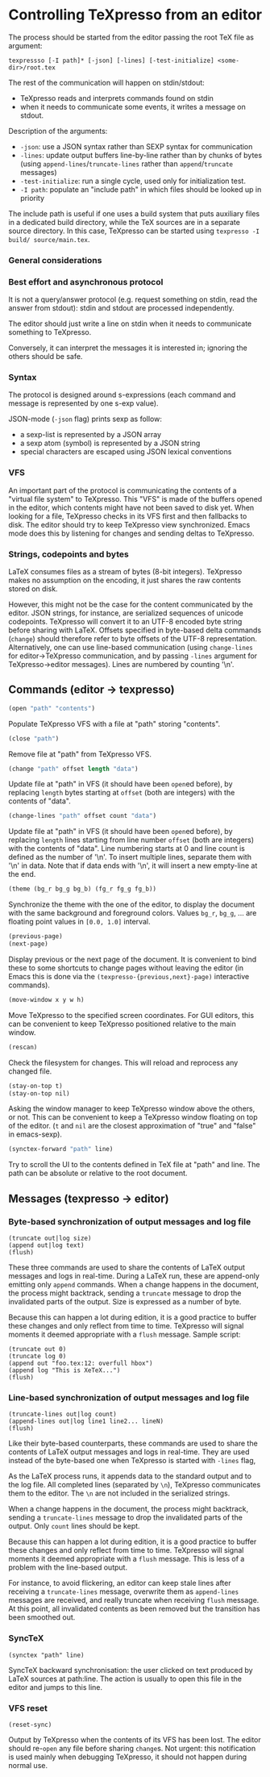# Controlling TeXpresso from an editor

The process should be started from the editor passing the root TeX file as argument:

```
texpressso [-I path]* [-json] [-lines] [-test-initialize] <some-dir>/root.tex
```

The rest of the communication will happen on stdin/stdout:
- TeXpresso reads and interprets commands found on stdin
- when it needs to communicate some events, it writes a message on stdout.

Description of the arguments:
- `-json`: use a JSON syntax rather than SEXP syntax for communication
- `-lines`: update output buffers line-by-line rather than by chunks of bytes (using `append-lines`/`truncate-lines` rather than `append`/`truncate` messages)
- `-test-initialize`: run a single cycle, used only for initialization test.
- `-I path`: populate an "include path" in which files should be looked up in priority

The include path is useful if one uses a build system that puts auxiliary files in a dedicated build directory, while the TeX sources are in a separate source directory. In this case, TeXpresso can be started using `texpresso -I build/ source/main.tex`.

### General considerations

### Best effort and asynchronous protocol

It is not a query/answer protocol (e.g. request something on stdin, read the answer from stdout): stdin and stdout are processed independently.

The editor should just write a line on stdin when it needs to communicate something to TeXpresso.

Conversely, it can interpret the messages it is interested in; ignoring the others should be safe.

### Syntax

The protocol is designed around s-expressions (each command and message is represented by one s-exp value).

JSON-mode (`-json` flag) prints sexp as follow:
- a sexp-list is represented by a JSON array
- a sexp atom (symbol) is represented by a JSON string
- special characters are escaped using JSON lexical conventions

### VFS

An important part of the protocol is communicating the contents of a "virtual file system" to TeXpresso. This "VFS" is made of the buffers opened in the editor, which contents might have not been saved to disk yet.
When looking for a file, TeXpresso checks in its VFS first and then fallbacks to disk. The editor should try to keep TeXpresso view synchronized. Emacs mode does this by listening for changes and sending deltas to TeXpresso.

### Strings, codepoints and bytes

LaTeX consumes files as a stream of bytes (8-bit integers). TeXpresso makes no assumption on the encoding, it just shares the raw contents stored on disk.

However, this might not be the case for the content communicated by the editor.
JSON strings, for instance, are serialized sequences of unicode codepoints. TeXpresso will convert it to an UTF-8 encoded byte string before sharing with LaTeX.
Offsets specified in byte-based delta commands (`change`) should therefore refer to byte offsets of the UTF-8 representation.
Alternatively, one can use line-based communication (using `change-lines` for editor->TeXpresso communication, and by passing `-lines` argument for TeXpresso->editor messages). Lines are numbered by counting '\n'.

## Commands (editor -> texpresso)

```scheme
(open "path" "contents")
```

Populate TeXpresso VFS with a file at "path" storing "contents".


```scheme
(close "path")
```

Remove file at "path" from TeXpresso VFS.

```scheme
(change "path" offset length "data")
```

Update file at "path" in VFS (it should have been `open`ed before), by replacing `length` bytes starting at `offset` (both are integers) with the contents of "data".

```scheme
(change-lines "path" offset count "data")
```

Update file at "path" in VFS (it should have been `open`ed before), by replacing `length` lines starting from line number `offset` (both are integers) with the contents of "data".
Line numbering starts at 0 and line count is defined as the number of '\n'.
To insert multiple lines, separate them with '\n' in data. Note that if data ends with '\n', it will insert a new empty-line at the end.

```scheme
(theme (bg_r bg_g bg_b) (fg_r fg_g fg_b))
```

Synchronize the theme with the one of the editor, to display the document with the same background and foreground colors.
Values `bg_r`, `bg_g`, ... are floating point values in `[0.0, 1.0]` interval.

```scheme
(previous-page)
(next-page)
```

Display previous or the next page of the document. It is convenient to bind these to some shortcuts to change pages without leaving the editor (in Emacs this is done via the `(texpresso-{previous,next}-page)` interactive commands).

```scheme
(move-window x y w h)
```

Move TeXpresso to the specified screen coordinates. For GUI editors, this can be convenient to keep TeXpresso positioned relative to the main window.

```scheme
(rescan)
```

Check the filesystem for changes. This will reload and reprocess any changed file.

```scheme
(stay-on-top t)
(stay-on-top nil)
```

Asking the window manager to keep TeXpresso window above the others, or not. This can be convenient to keep a TeXpresso window floating on top of the editor. (`t` and `nil` are the closest approximation of "true" and "false" in emacs-sexp).

```scheme
(synctex-forward "path" line)
```

Try to scroll the UI to the contents defined in TeX file at "path" and line. The path can be absolute or relative to the root document.

## Messages (texpresso -> editor)

### Byte-based synchronization of output messages and log file

```
(truncate out|log size)
(append out|log text)
(flush)
```

These three commands are used to share the contents of LaTeX output messages and logs in real-time.
During a LaTeX run, these are append-only emitting only `append` commands. When a change happens in the document, the process might backtrack, sending a `truncate` message to drop the invalidated parts of the output.
Size is expressed as a number of byte.

Because this can happen a lot during edition, it is a good practice to buffer these changes and only reflect from time to time. TeXpresso will signal moments it deemed appropriate with a `flush` message.
Sample script:
```
(truncate out 0)
(truncate log 0)
(append out "foo.tex:12: overfull hbox")
(append log "This is XeTeX...")
(flush)
```

### Line-based synchronization of output messages and log file

```
(truncate-lines out|log count)
(append-lines out|log line1 line2... lineN)
(flush)
```

Like their byte-based counterparts, these commands are used to share the contents of LaTeX output messages and logs in real-time. They are used instead of the byte-based one when TeXpresso is started with `-lines` flag,

As the LaTeX process runs, it appends data to the standard output and to the log file.
All completed lines (separated by `\n`), TeXpresso communicates them to the editor. The `\n` are not included in the serialized strings.

When a change happens in the document, the process might backtrack, sending a `truncate-lines` message to drop the invalidated parts of the output. Only `count` lines should be kept.

Because this can happen a lot during edition, it is a good practice to buffer these changes and only reflect from time to time. TeXpresso will signal moments it deemed appropriate with a `flush` message. This is less of a problem with the line-based output.

For instance, to avoid flickering, an editor can keep stale lines after receiving a `truncate-lines` message, overwrite them as `append-lines` messages are received, and really truncate when receiving `flush` message. At this point, all invalidated contents as been removed but the transition has been smoothed out.

### SyncTeX

```
(synctex "path" line)
```

SyncTeX backward synchronisation: the user clicked on text produced by LaTeX sources at path:line. The action is usually to open this file in the editor and jumps to this line.

### VFS reset

```
(reset-sync)
```

Output by TeXpresso when the contents of its VFS has been lost. The editor should re-`open` any file before sharing `change`s.
Not urgent: this notification is used mainly when debugging TeXpresso, it should not happen during normal use.
